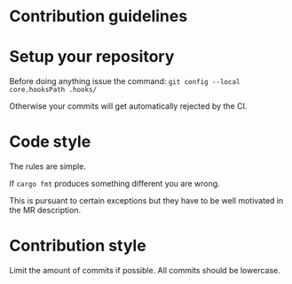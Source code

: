 # Contribution guidelines

# Setup your repository

Before doing anything issue the command:
`git config --local core.hooksPath .hooks/`

Otherwise your commits will get automatically rejected by the CI.

# Code style

The rules are simple.

If `cargo fmt` produces something different you are wrong.

This is pursuant to certain exceptions but they have to be well motivated
in the MR description.

# Contribution style

Limit the amount of commits if possible. All commits should be lowercase.
